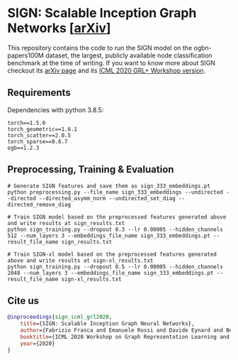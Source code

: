 # SIGN: Scalable Inception Graph Networks [[arXiv](https://arxiv.org/abs/2004.11198)]

This repository contains the code to run the SIGN model on the ogbn-papers100M dataset, the largest, publicly available node classification benchmark at the time of writing.
If you want to know more about SIGN checkout its [arXiv page](https://arxiv.org/abs/2004.11198) and its [ICML 2020 GRL+ Workshop version](https://grlplus.github.io/papers/77.pdf).

## Requirements

Dependencies with python 3.8.5:
```
torch==1.5.0
torch_geometric==1.6.1
torch_scatter==2.0.5
torch_sparse==0.6.7
ogb==1.2.3
```

## Preprocessing, Training & Evaluation

```
# Generate SIGN features and save them as sign_333_embeddings.pt
python preprocessing.py --file_name sign_333_embeddings --undirected --directed --directed_asymm_norm --undirected_set_diag --directed_remove_diag

# Train SIGN model based on the preprocessed features generated above and write results at sign_results.txt
python sign_training.py --dropout 0.3 --lr 0.00005 --hidden_channels 512 --num_layers 3 --embeddings_file_name sign_333_embeddings.pt --result_file_name sign_results.txt

# Train SIGN-xl model based on the preprocessed features generated above and write results at sign-xl_results.txt
python sign_training.py --dropout 0.5 --lr 0.00005 --hidden_channels 2048 --num_layers 3 --embeddings_file_name sign_333_embeddings.pt --result_file_name sign-xl_results.txt
```

## Cite us

```bibtex
@inproceedings{sign_icml_grl2020,
    title={SIGN: Scalable Inception Graph Neural Networks},
    author={Fabrizio Frasca and Emanuele Rossi and Davide Eynard and Benjamin Chamberlain and Michael Bronstein and Federico Monti},
    booktitle={ICML 2020 Workshop on Graph Representation Learning and Beyond},
    year={2020}
}
```
